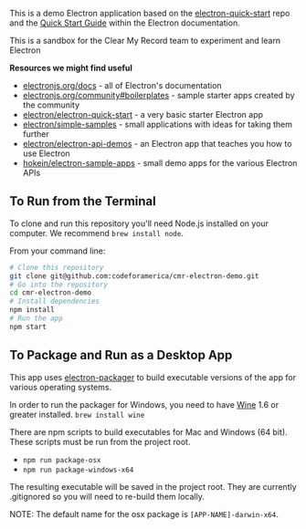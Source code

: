 This is a demo Electron application based on the [electron-quick-start](https://github.com/electron/electron-quick-start) repo and the [Quick Start Guide](https://electronjs.org/docs/tutorial/quick-start) within the Electron documentation.

This is a sandbox for the Clear My Record team to experiment and learn Electron

**Resources we might find useful**

- [electronjs.org/docs](https://electronjs.org/docs) - all of Electron's documentation
- [electronjs.org/community#boilerplates](https://electronjs.org/community#boilerplates) - sample starter apps created by the community
- [electron/electron-quick-start](https://github.com/electron/electron-quick-start) - a very basic starter Electron app
- [electron/simple-samples](https://github.com/electron/simple-samples) - small applications with ideas for taking them further
- [electron/electron-api-demos](https://github.com/electron/electron-api-demos) - an Electron app that teaches you how to use Electron
- [hokein/electron-sample-apps](https://github.com/hokein/electron-sample-apps) - small demo apps for the various Electron APIs


## To Run from the Terminal

To clone and run this repository you'll need Node.js installed on your computer. We recommend `brew install node`.

From your command line:

```bash
# Clone this repository
git clone git@github.com:codeforamerica/cmr-electron-demo.git
# Go into the repository
cd cmr-electron-demo
# Install dependencies
npm install
# Run the app
npm start
```

## To Package and Run as a Desktop App

This app uses [electron-packager](https://github.com/electron-userland/electron-packager) to build executable versions of the app for various operating systems.

In order to run the packager for Windows, you need to have [Wine](https://www.winehq.org/) 1.6 or greater installed.
`brew install wine`

There are npm scripts to build executables for Mac and Windows (64 bit).
These scripts must be run from the project root.
 
 - `npm run package-osx`
 - `npm run package-windows-x64`
 
 The resulting executable will be saved in the project root. They are currently .gitignored so you will need to re-build them locally.
 
 NOTE: The default name for the osx package is `[APP-NAME]-darwin-x64`.
